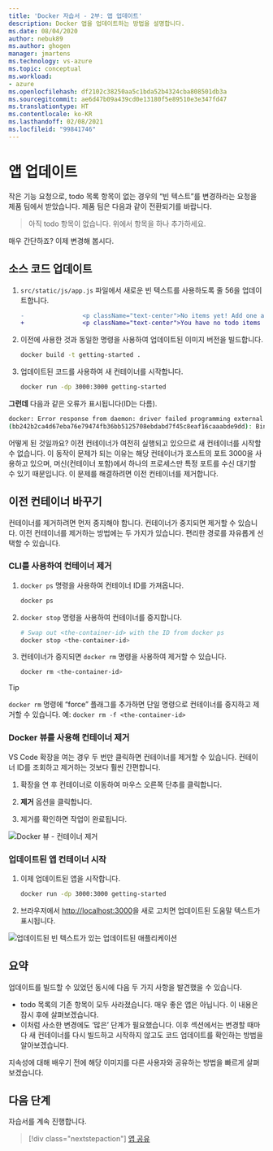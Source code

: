 ```yaml
---
title: 'Docker 자습서 - 2부: 앱 업데이트'
description: Docker 앱을 업데이트하는 방법을 설명합니다.
ms.date: 08/04/2020
author: nebuk89
ms.author: ghogen
manager: jmartens
ms.technology: vs-azure
ms.topic: conceptual
ms.workload:
- azure
ms.openlocfilehash: df2102c38250aa5c1bda52b4324cba808501db3a
ms.sourcegitcommit: ae6d47b09a439cd0e13180f5e89510e3e347fd47
ms.translationtype: HT
ms.contentlocale: ko-KR
ms.lasthandoff: 02/08/2021
ms.locfileid: "99841746"
---
```

# <a name="update-the-app"></a>앱 업데이트

작은 기능 요청으로, todo 목록 항목이 없는 경우의 “빈 텍스트”를 변경하라는 요청을 제품 팀에서 받았습니다. 제품 팀은 다음과 같이 전환되기를 바랍니다.

> 아직 todo 항목이 없습니다. 위에서 항목을 하나 추가하세요.

매우 간단하죠? 이제 변경해 봅시다.

## <a name="update-the-source-code"></a>소스 코드 업데이트

1. `src/static/js/app.js` 파일에서 새로운 빈 텍스트를 사용하도록 줄 56을 업데이트합니다.

    ```diff
    -                <p className="text-center">No items yet! Add one above!</p>
    +                <p className="text-center">You have no todo items yet! Add one above!</p>
    ```

1. 이전에 사용한 것과 동일한 명령을 사용하여 업데이트된 이미지 버전을 빌드합니다.

    ```bash
    docker build -t getting-started .
    ```

1. 업데이트된 코드를 사용하여 새 컨테이너를 시작합니다.

    ```bash
    docker run -dp 3000:3000 getting-started
    ```

**그런데** 다음과 같은 오류가 표시됩니다(ID는 다름).

```bash
docker: Error response from daemon: driver failed programming external connectivity on endpoint laughing_burnell 
(bb242b2ca4d67eba76e79474fb36bb5125708ebdabd7f45c8eaf16caaabde9dd): Bind for 0.0.0.0:3000 failed: port is already allocated.
```

어떻게 된 것일까요? 이전 컨테이너가 여전히 실행되고 있으므로 새 컨테이너를 시작할 수 없습니다. 이 동작이 문제가 되는 이유는 해당 컨테이너가 호스트의 포트 3000을 사용하고 있으며, 머신(컨테이너 포함)에서 하나의 프로세스만 특정 포트를 수신 대기할 수 있기 때문입니다. 이 문제를 해결하려면 이전 컨테이너를 제거합니다.

## <a name="replace-the-old-container"></a>이전 컨테이너 바꾸기

컨테이너를 제거하려면 먼저 중지해야 합니다. 컨테이너가 중지되면 제거할 수 있습니다. 이전 컨테이너를 제거하는 방법에는 두 가지가 있습니다. 편리한 경로를 자유롭게 선택할 수 있습니다.

### <a name="remove-a-container-using-the-cli"></a>CLI를 사용하여 컨테이너 제거

1. `docker ps` 명령을 사용하여 컨테이너 ID를 가져옵니다.

    ```bash
    docker ps
    ```

1. `docker stop` 명령을 사용하여 컨테이너를 중지합니다.

    ```bash
    # Swap out <the-container-id> with the ID from docker ps
    docker stop <the-container-id>
    ```

1. 컨테이너가 중지되면 `docker rm` 명령을 사용하여 제거할 수 있습니다.

    ```bash
    docker rm <the-container-id>
    ```

> [!TIP]
> `docker rm` 명령에 “force” 플래그를 추가하면 단일 명령으로 컨테이너를 중지하고 제거할 수 있습니다. 예: `docker rm -f <the-container-id>`

### <a name="remove-a-container-using-the-docker-view"></a>Docker 뷰를 사용해 컨테이너 제거

VS Code 확장을 여는 경우 두 번만 클릭하면 컨테이너를 제거할 수 있습니다. 컨테이너 ID를 조회하고 제거하는 것보다 훨씬 간편합니다.

1. 확장을 연 후 컨테이너로 이동하여 마우스 오른쪽 단추를 클릭합니다.

1. **제거** 옵션을 클릭합니다.

1. 제거를 확인하면 작업이 완료됩니다.

![Docker 뷰 - 컨테이너 제거](media/vs-removing-container.png)

### <a name="start-the-updated-app-container"></a>업데이트된 앱 컨테이너 시작

1. 이제 업데이트된 앱을 시작합니다.

    ```bash
    docker run -dp 3000:3000 getting-started
    ```

1. 브라우저에서 [http://localhost:3000](http://localhost:3000)을 새로 고치면 업데이트된 도움말 텍스트가 표시됩니다.

![업데이트된 빈 텍스트가 있는 업데이트된 애플리케이션](media/todo-list-updated-empty-text.png)

## <a name="recap"></a>요약

업데이트를 빌드할 수 있었던 동시에 다음 두 가지 사항을 발견했을 수 있습니다.

- todo 목록의 기존 항목이 모두 사라졌습니다. 매우 좋은 앱은 아닙니다. 이 내용은 잠시 후에 살펴보겠습니다.
- 이처럼 사소한 변경에도 ‘많은’ 단계가 필요했습니다. 이후 섹션에서는 변경할 때마다 새 컨테이너를 다시 빌드하고 시작하지 않고도 코드 업데이트를 확인하는 방법을 알아보겠습니다.

지속성에 대해 배우기 전에 해당 이미지를 다른 사용자와 공유하는 방법을 빠르게 살펴보겠습니다.

## <a name="next-steps"></a>다음 단계

자습서를 계속 진행합니다.

> [!div class="nextstepaction"]
> [앱 공유](share-your-app.md)
